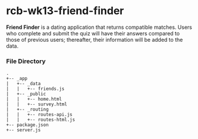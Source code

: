 # rcb-wk13-friend-finder

 **Friend Finder** is a dating application that returns compatible matches. Users who complete and submit the quiz will have their answers compared to those of previous users; thereafter, their information will be added to the data.

### File Directory

```
.
+-- _app
|   +-- _data
|   |   +-- friends.js
|   +-- _public
|   |   +-- home.html
|   |   +-- survey.html
|   +-- _routing
|   |   +-- routes-api.js
|   |   +-- routes-html.js
+-- package.json
+-- server.js
```